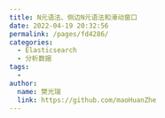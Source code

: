 ```yaml
---
title: N元语法、侧边N元语法和滑动窗口
date: 2022-04-19 20:32:56
permalink: /pages/fd4286/
categories:
  - Elasticsearch
  - 分析数据
tags:
  - 
author: 
  name: 樊光瑞
  link: https://github.com/maoHuanZhe
---
```

